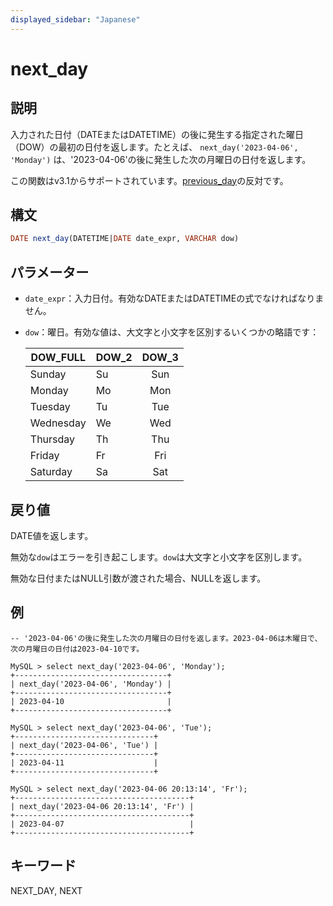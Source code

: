 ```yaml
---
displayed_sidebar: "Japanese"
---
```


# next_day

## 説明

入力された日付（DATEまたはDATETIME）の後に発生する指定された曜日（DOW）の最初の日付を返します。たとえば、 `next_day('2023-04-06', 'Monday')` は、'2023-04-06'の後に発生した次の月曜日の日付を返します。

この関数はv3.1からサポートされています。[previous_day](./previous_day.md)の反対です。

## 構文

```SQL
DATE next_day(DATETIME|DATE date_expr, VARCHAR dow)
```

## パラメーター

- `date_expr`：入力日付。有効なDATEまたはDATETIMEの式でなければなりません。
- `dow`：曜日。有効な値は、大文字と小文字を区別するいくつかの略語です：
  
  | DOW_FULL  | DOW_2 | DOW_3 |
  | --------- | ----- |:-----:|
  | Sunday    | Su    | Sun   |
  | Monday    | Mo    | Mon   |
  | Tuesday   | Tu    | Tue   |
  | Wednesday | We    | Wed   |
  | Thursday  | Th    | Thu   |
  | Friday    | Fr    | Fri   |
  | Saturday  | Sa    | Sat   |

## 戻り値

DATE値を返します。

無効な`dow`はエラーを引き起こします。`dow`は大文字と小文字を区別します。

無効な日付またはNULL引数が渡された場合、NULLを返します。

## 例

```Plain
-- '2023-04-06'の後に発生した次の月曜日の日付を返します。2023-04-06は木曜日で、次の月曜日の日付は2023-04-10です。

MySQL > select next_day('2023-04-06', 'Monday');
+----------------------------------+
| next_day('2023-04-06', 'Monday') |
+----------------------------------+
| 2023-04-10                       |
+----------------------------------+

MySQL > select next_day('2023-04-06', 'Tue');
+-------------------------------+
| next_day('2023-04-06', 'Tue') |
+-------------------------------+
| 2023-04-11                    |
+-------------------------------+

MySQL > select next_day('2023-04-06 20:13:14', 'Fr');
+---------------------------------------+
| next_day('2023-04-06 20:13:14', 'Fr') |
+---------------------------------------+
| 2023-04-07                            |
+---------------------------------------+
```

## キーワード

NEXT_DAY, NEXT